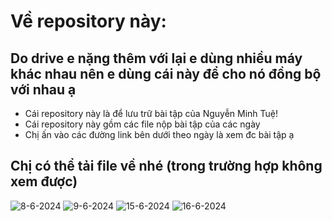# Về repository này:
## Do drive e nặng thêm với lại e dùng nhiều máy khác nhau nên e dùng cái này để cho nó đồng bộ với nhau ạ
* Cái repository này là để lưu trữ bài tập của Nguyễn Minh Tuệ!
* Cái repository này gồm các file nộp bài tập của các ngày
* Chị ấn vào các đường link bên dưới theo ngày là xem đc bài tập ạ 


## Chị có thể tải file về nhé (trong trường hợp không xem được)
![8-6-2024]("https://drive.google.com/drive/folders/19PU7A8tVnSDSEudOqI1XIHF3ONAhZZj8?usp=sharing")
![9-6-2024]("https://drive.google.com/drive/folders/19PU7A8tVnSDSEudOqI1XIHF3ONAhZZj8?usp=sharing")
![15-6-2024]("https://drive.google.com/file/d/1pDuz7d-63vvsgL6Q5lG7pRqhUVLSo6AL/view?usp=sharing")
![16-6-2024]("https://drive.google.com/file/d/1pDuz7d-63vvsgL6Q5lG7pRqhUVLSo6AL/view?usp=sharing")


